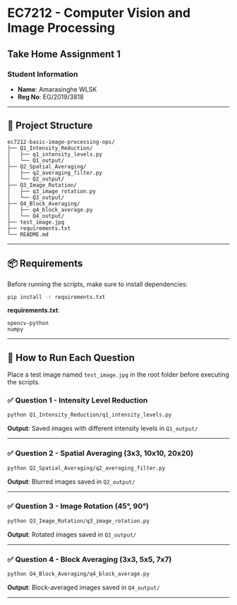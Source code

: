 # EC7212 - Computer Vision and Image Processing

## Take Home Assignment 1

### Student Information

* **Name**: Amarasinghe WLSK
* **Reg No**: EG/2019/3818

---

## 🔧 Project Structure

```
ec7212-basic-image-processing-ops/
├── Q1_Intensity_Reduction/
│   ├── q1_intensity_levels.py
│   └── Q1_output/
├── Q2_Spatial_Averaging/
│   ├── q2_averaging_filter.py
│   └── Q2_output/
├── Q3_Image_Rotation/
│   ├── q3_image_rotation.py
│   └── Q3_output/
├── Q4_Block_Averaging/
│   ├── q4_block_average.py
│   └── Q4_output/
├── test_image.jpg
├── requirements.txt
└── README.md
```

---

## 📦 Requirements

Before running the scripts, make sure to install dependencies:

```bash
pip install -r requirements.txt
```

**requirements.txt**:

```
opencv-python
numpy
```

---

## 🧪 How to Run Each Question

Place a test image named `test_image.jpg` in the root folder before executing the scripts.

### ✅ Question 1 - Intensity Level Reduction

```bash
python Q1_Intensity_Reduction/q1_intensity_levels.py
```

**Output**: Saved images with different intensity levels in `Q1_output/`

---

### ✅ Question 2 - Spatial Averaging (3x3, 10x10, 20x20)

```bash
python Q2_Spatial_Averaging/q2_averaging_filter.py
```

**Output**: Blurred images saved in `Q2_output/`

---

### ✅ Question 3 - Image Rotation (45°, 90°)

```bash
python Q3_Image_Rotation/q3_image_rotation.py
```

**Output**: Rotated images saved in `Q3_output/`

---

### ✅ Question 4 - Block Averaging (3x3, 5x5, 7x7)

```bash
python Q4_Block_Averaging/q4_block_average.py
```

**Output**: Block-averaged images saved in `Q4_output/`

---


